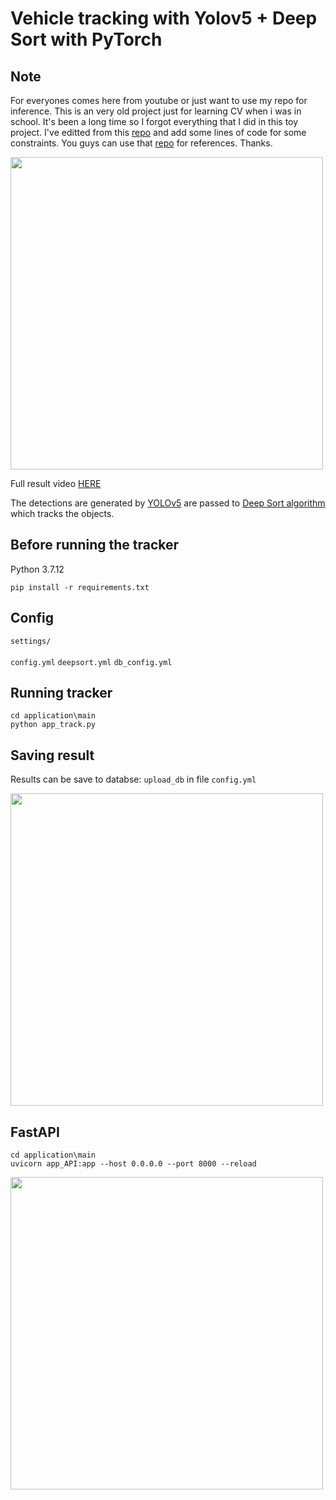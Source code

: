# Vehicle tracking with Yolov5 + Deep Sort with PyTorch

## Note
For everyones comes here from youtube or just want to use my repo for inference. This is an very old project just for learning CV when i was in school. It's been a long time so I forgot everything that I did in this toy project. I've editted from this <a href="https://github.com/mikel-brostrom/yolov8_tracking">repo</a> and add some lines of code for some constraints. You guys can use that <a href="https://github.com/mikel-brostrom/yolov8_tracking">repo</a> for references. Thanks.

<p>
<img src="videos/example3.gif" width="500"/>
</p>

Full result video [HERE](https://youtu.be/TCc3Agqb8Tg)

The detections are generated by [YOLOv5](https://github.com/ultralytics/yolov5) are passed to  [Deep Sort algorithm](https://github.com/ZQPei/deep_sort_pytorch) which tracks the objects.

## Before running the tracker

Python 3.7.12 

```
pip install -r requirements.txt
```

    
## Config

`settings/`
<br></br>
`config.yml`  `deepsort.yml`  `db_config.yml`

## Running tracker

```
cd application\main
python app_track.py
```

## Saving result
Results can be save to databse: `upload_db` in file `config.yml`
<p>
<img src="videos/db.PNG" width="500"/>
</p>

## FastAPI

```
cd application\main
uvicorn app_API:app --host 0.0.0.0 --port 8000 --reload

```
<p>
<img src="videos/fastapi.PNG" width="500"/>
</p>


